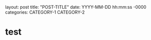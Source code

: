 layout: post
title: "POST-TITLE"
date: YYYY-MM-DD hh:mm:ss -0000
categories: CATEGORY-1 CATEGORY-2

# test
